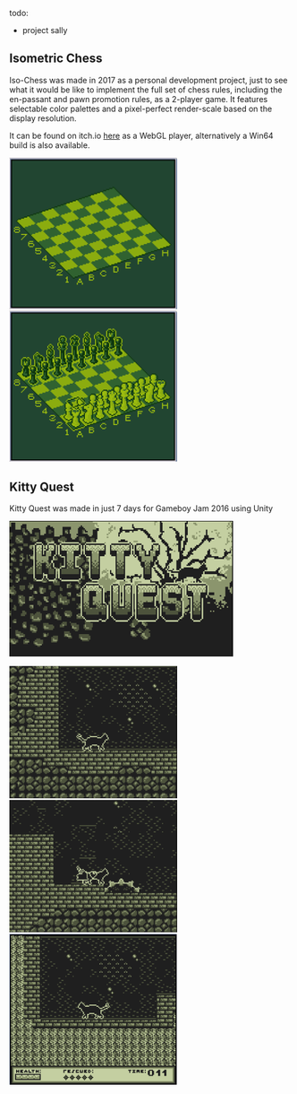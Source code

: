 
todo:
- project sally

## Isometric Chess

Iso-Chess was made in 2017 as a personal development project, just to see what it would be like to implement the full set of chess rules, including the en-passant and pawn promotion rules, as a 2-player game. It features selectable color palettes and a pixel-perfect render-scale based on the display resolution.

It can be found on itch.io [here](https://theadrain.itch.io/retro-chess) as a WebGL player, alternatively a Win64 build is also available.

<img src="https://github.com/TheADrain/portfolio/blob/main/docs/unity/iso_chess_1.gif" alt="Chess 1" width="300"/> <img src="https://github.com/TheADrain/portfolio/blob/main/docs/unity/iso_chess_2.gif" alt="Chess 1" width="300"/>


## Kitty Quest

Kitty Quest was made in just 7 days for Gameboy Jam 2016 using Unity

<img src="https://github.com/TheADrain/portfolio/blob/main/docs/unity/kq1.gif" alt="Kitty Quest 1" width="400"/>

<img src="https://github.com/TheADrain/portfolio/blob/main/docs/unity/kq2.gif" alt="Kitty Quest 1" width="300"/> <img src="https://github.com/TheADrain/portfolio/blob/main/docs/unity/kq3.gif" alt="Kitty Quest 1" width="300"/> <img src="https://github.com/TheADrain/portfolio/blob/main/docs/unity/kq4.gif" alt="Kitty Quest 1" width="300"/>


